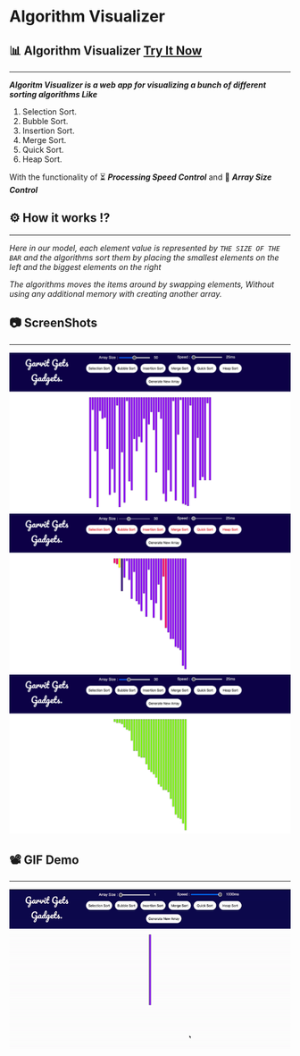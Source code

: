 # Algorithm Visualizer

## 📊 Algorithm Visualizer [Try It Now](https://garvit-exe.github.io/algorithm-visualizer/)

--------------------

**_Algoritm Visualizer is a web app for visualizing a bunch of different sorting algorithms Like_**

1. Selection Sort.
2. Bubble Sort.
3. Insertion Sort.
4. Merge Sort.
5. Quick Sort.
6. Heap Sort.

With the functionality of ⏳ **_Processing Speed Control_** and 📏 **_Array Size Control_**

## ⚙ How it works !?

--------------------

_Here in our model, each element value is represented by ```THE SIZE OF THE BAR``` and the algorithms sort them by placing the smallest elements on the left and the biggest elements on the right_

_The algorithms moves the items around by swapping elements, Without using any additional memory with creating another array._

## 📷 ScreenShots

--------------------

![image](/img/1.jpg)
![image](/img/2.jpg)
![image](/img/3.jpg)

## 📽 GIF Demo

--------------------

![Visualizer Demo](/img/4.gif)
